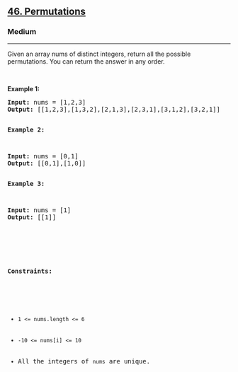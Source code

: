 <h2><a href="https://leetcode.com/problems/permutations/">46. Permutations</a></h2><h3>Medium</h3><hr><div><p>Given an array nums of distinct integers, return all the possible permutations. You can return the answer in any order.

<p>&nbsp;</p>
<p><strong>Example 1:</strong></p>
<pre><strong>Input:</strong> nums = [1,2,3]
<strong>Output:</strong> [[1,2,3],[1,3,2],[2,1,3],[2,3,1],[3,1,2],[3,2,1]]

<p><strong>Example 2:</strong></p>
<pre><strong>Input:</strong> nums = [0,1]
<strong>Output:</strong> [[0,1],[1,0]]

<p><strong>Example 3:</strong></p>
<pre><strong>Input:</strong> nums = [1]
<strong>Output:</strong> [[1]]

<p>&nbsp;</p>

<p><strong>Constraints:</strong></p>

<ul>
	<li><code>1 <= nums.length <= 6</code></li>
	<li><code>-10 <= nums[i] <= 10</code></li>
    <li>All the integers of <code>nums</code> are unique.</li>
</ul>
</div>